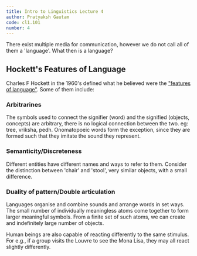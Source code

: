 ```yaml
---
title: Intro to Linguistics Lecture 4
author: Pratyaksh Gautam
code: cl1.101
number: 4
---
```


There exist multiple media for communication, however we do not call all of them a 'language'. What then is a language?

## Hockett's Features of Language
Charles F Hockett in the 1960's defined what he believed were the ["features of language"](https://en.wikipedia.org/wiki/Hockett%27s_design_features). Some of them include:

### Arbitrarines
The symbols used to connect the signifier (word) and the signified (objects, concepts) are arbitrary, there is no logical connection between the two. eg: tree, vriksha, pedh.
Onomatopoeic words form the exception, since they are formed such that they imitate the sound they represent.

### Semanticity/Discreteness
Different entities have different names and ways to refer to them. Consider the distinction between 'chair' and 'stool', very similar objects, with a small difference.

### Duality of pattern/Double articulation
Languages organise and combine sounds and arrange words in set ways. The small number of individually meaningless atoms come together to form larger meaningful symbols.
From a finite set of such atoms, we can create and indefinitely large number of objects.

Human beings are also capable of reacting differently to the same stimulus. For e.g., if a group visits the Louvre to see the Mona Lisa, they may all react slightly differently.
